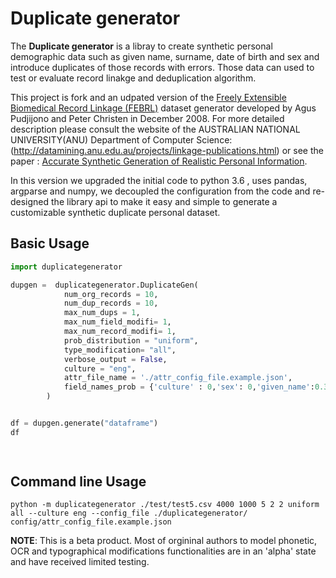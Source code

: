 # Duplicate generator

The **Duplicate generator** is a libray to create synthetic personal demographic data  such as given name, surname, date of birth and sex  and introduce duplicates  of those records with errors. Those data can used to test or evaluate record linakge and deduplication algorithm.

This project is fork and an udpated version of the  [Freely Extensible Biomedical Record Linkage (FEBRL)](https://sourceforge.net/projects/febrl/) dataset generator developed  by Agus Pudjijono and Peter Christen in December 2008. For more detailed description please consult the website of the  AUSTRALIAN NATIONAL UNIVERSITY(ANU)  Department of Computer Science:(http://datamining.anu.edu.au/projects/linkage-publications.html) or see the paper : [Accurate Synthetic Generation of Realistic Personal Information](http://users.cecs.anu.edu.au/~christen/publications/pakdd2009-submitted.pdf).

In this version we upgraded the initial code to python 3.6 , uses pandas, argparse and numpy, we decoupled the configuration from the code and re-designed the library api to make it easy and simple to generate a customizable  synthetic duplicate personal dataset.

## Basic Usage

```python
import duplicategenerator

dupgen =  duplicategenerator.DuplicateGen(
            num_org_records = 10,
            num_dup_records = 10,
            max_num_dups = 1,
            max_num_field_modifi= 1,
            max_num_record_modifi= 1,
            prob_distribution = "uniform",
            type_modification= "all",
            verbose_output = False,
            culture = "eng",
            attr_file_name = './attr_config_file.example.json',
            field_names_prob = {'culture' : 0,'sex': 0,'given_name':0.3,'surname':0.3, 'date_of_birth':0.15,'phone_number':0.2,'national_identifier':0.05}
        )


df = dupgen.generate("dataframe")
df

   
```

##  Command line Usage

```
python -m duplicategenerator ./test/test5.csv 4000 1000 5 2 2 uniform all --culture eng --config_file ./duplicategenerator/
config/attr_config_file.example.json

```


**NOTE**: This is a beta product. Most of orgininal authors to model phonetic, OCR and typographical modifications functionalities are in an 'alpha' state and have received limited testing.